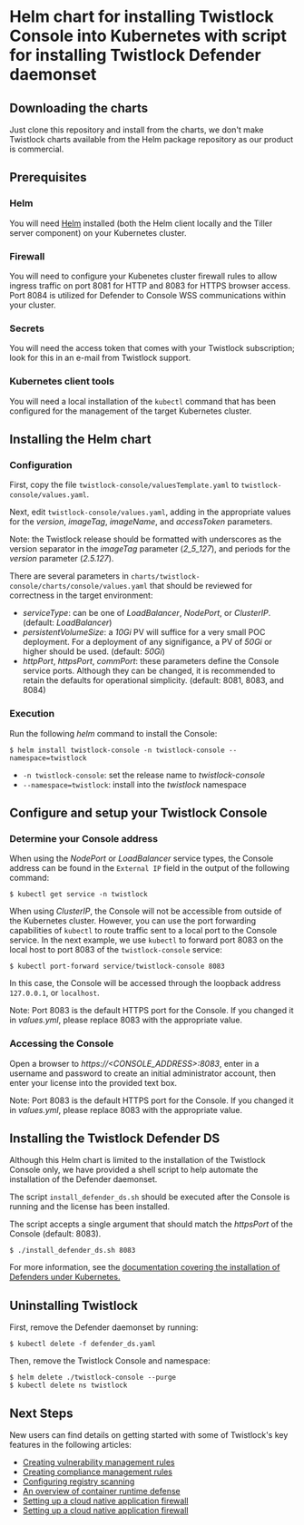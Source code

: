 # Helm chart for installing Twistlock Console into Kubernetes with script for installing Twistlock Defender daemonset

## Downloading the charts

Just clone this repository and install from the charts, we don't make Twistlock charts available from the Helm package repository as our product is commercial.

## Prerequisites

### Helm

You will need [Helm](https://helm.sh/) installed (both the Helm client locally and the Tiller server component) on your Kubernetes cluster.

### Firewall

You will need to configure your Kubenetes cluster firewall rules to allow ingress traffic on port 8081 for HTTP and 8083 for HTTPS browser access.  Port 8084 is utilized for Defender to Console WSS communications within your cluster.

### Secrets

You will need the access token that comes with your Twistlock subscription; look for this in an e-mail from Twistlock support.

### Kubernetes client tools

You will need a local installation of the `kubectl` command that has been configured for the management of the target Kubernetes cluster.

## Installing the Helm chart

### Configuration

First, copy the file `twistlock-console/valuesTemplate.yaml` to `twistlock-console/values.yaml`.

Next, edit `twistlock-console/values.yaml`, adding in the appropriate values for the _version_, _imageTag_, _imageName_, and  _accessToken_ parameters.

Note: the Twistlock release should be formatted with underscores as the version separator in the _imageTag_ parameter (_2_5_127_), and periods for the _version_ parameter (_2.5.127_).

There are several parameters in `charts/twistlock-console/charts/console/values.yaml` that should be reviewed for correctness in the target environment:
 * _serviceType_: can be one of _LoadBalancer_, _NodePort_, or _ClusterIP_. (default: _LoadBalancer_)
 * _persistentVolumeSize_: a _10Gi_ PV will suffice for a very small POC deployment. For a deployment of any signifigance, a PV of _50Gi_ or higher should be used. (default: _50Gi_)
 * _httpPort_, _httpsPort_, _commPort_: these parameters define the Console service ports. Although they can be changed, it is recommended to retain the defaults for operational simplicity. (default: 8081, 8083, and 8084)

### Execution

Run the following _helm_ command to install the Console:

    $ helm install twistlock-console -n twistlock-console --namespace=twistlock

 * `-n twistlock-console`: set the release name to _twistlock-console_
 * `--namespace=twistlock`: install into the _twistlock_ namespace

## Configure and setup your Twistlock Console

### Determine your Console address

When using the _NodePort_ or _LoadBalancer_ service types, the Console address can be found in the `External IP` field in the output of the following command:

    $ kubectl get service -n twistlock

When using _ClusterIP_, the Console will not be accessible from outside of the Kubernetes cluster. However, you can use the port forwarding capabilities of `kubectl` to route traffic sent to a local port to the Console service. In the next example, we use `kubectl` to forward port 8083 on the local host to port 8083 of the `twistlock-console` service:

    $ kubectl port-forward service/twistlock-console 8083

In this case, the Console will be accessed through the loopback address `127.0.0.1`, or `localhost`.

Note: Port 8083 is the default HTTPS port for the Console. If you changed it in _values.yml_, please replace 8083 with the appropriate value.

### Accessing the Console

Open a browser to _https://<CONSOLE_ADDRESS>:8083_, enter in a username and password to create an initial administrator account, then enter your license into the provided text box.

Note: Port 8083 is the default HTTPS port for the Console. If you changed it in _values.yml_, please replace 8083 with the appropriate value.

## Installing the Twistlock Defender DS

Although this Helm chart is limited to the installation of the Twistlock Console only, we have provided a shell script to help automate the installation of the Defender daemonset.

The script `install_defender_ds.sh` should be executed after the Console is running and the license has been installed.

The script accepts a single argument that should match the _httpsPort_ of the Console (default: 8083).

    $ ./install_defender_ds.sh 8083

For more information, see the [documentation covering the installation of Defenders under Kubernetes.](https://docs.twistlock.com/docs/latest/install/install_kubernetes.html#_install_defender)


## Uninstalling Twistlock

First, remove the Defender daemonset by running:

    $ kubectl delete -f defender_ds.yaml

Then, remove the Twistlock Console and namespace:

    $ helm delete ./twistlock-console --purge
    $ kubectl delete ns twistlock


## Next Steps

New users can find details on getting started with some of Twistlock's key features in the following articles:

 * [Creating vulnerability management rules](https://docs.twistlock.com/docs/latest/vulnerability_management/vuln_management_rules.html)
 * [Creating compliance management rules](https://docs.twistlock.com/docs/latest/compliance/manage_compliance.html)
 * [Configuring registry scanning](https://docs.twistlock.com/docs/latest/vulnerability_management/configure_registry_scans.html)
 * [An overview of container runtime defense](https://docs.twistlock.com/docs/latest/runtime_defense/runtime_defense.html)
 * [Setting up a cloud native application firewall](https://docs.twistlock.com/docs/latest/firewalls/cnaf.html)
 * [Setting up a cloud native application firewall](https://docs.twistlock.com/docs/latest/firewalls/cnnf.html)

